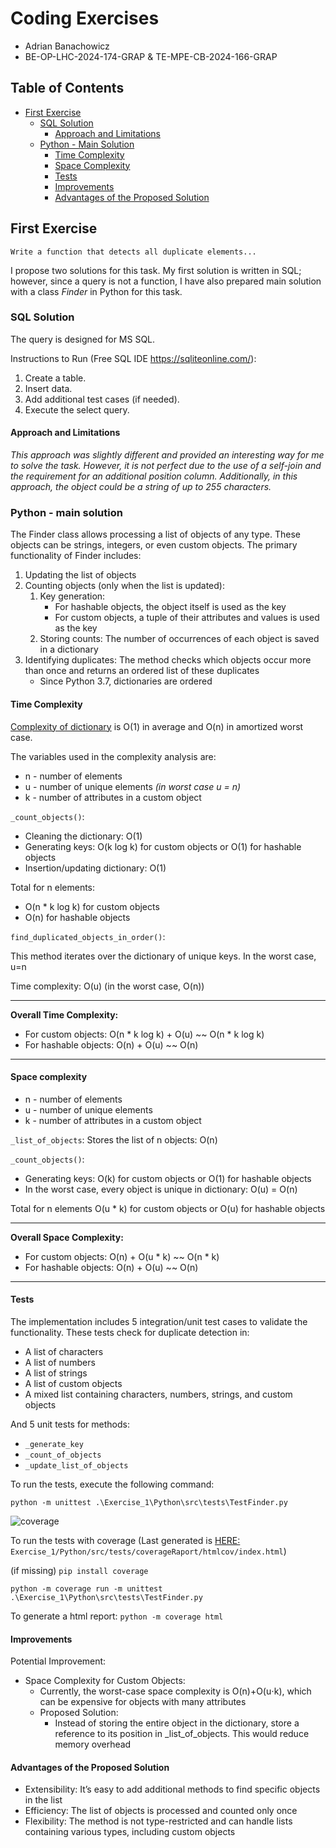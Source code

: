 # Coding Exercises
* Adrian Banachowicz
* BE-OP-LHC-2024-174-GRAP & TE-MPE-CB-2024-166-GRAP

## Table of Contents
- [First Exercise](#first-exercise)
    - [SQL Solution](#sql-solution)
        - [Approach and Limitations](#approach-and-limitations)
    - [Python - Main Solution](#python---main-solution)
        - [Time Complexity](#time-complexity)
        - [Space Complexity](#space-complexity)
        - [Tests](#tests)
        - [Improvements](#improvements)
        - [Advantages of the Proposed Solution](#advantages-of-the-proposed-solution)

## First Exercise
    Write a function that detects all duplicate elements...

I propose two solutions for this task.
My first solution is written in SQL; 
however, since a query is not a function, 
I have also prepared main solution with a class _Finder_ in Python for this task.
### SQL Solution

The query is designed for MS SQL.

Instructions to Run (Free SQL IDE https://sqliteonline.com/):

1. Create a table.
2. Insert data.
3. Add additional test cases (if needed).
4. Execute the select query.

#### Approach and Limitations

_This approach was slightly different and provided an interesting
way for me to solve the task. However, it is not perfect due to
the use of a self-join and the requirement for an additional
position column. Additionally, in this approach, 
the object could be a string of up to 255 characters._

### Python - main solution

The Finder class allows processing a list of objects of any type. 
These objects can be strings, integers, or even custom objects. 
The primary functionality of Finder includes:

1. Updating the list of objects
2. Counting objects (only when the list is updated):
   1. Key generation:
      * For hashable objects, the object itself is used as the key
      * For custom objects, a tuple of their attributes and values is used as the key
   2. Storing counts: The number of occurrences of each object is saved in a dictionary
3. Identifying duplicates: The method checks which objects occur more than once and returns an ordered list of these duplicates
   * Since Python 3.7, dictionaries are ordered

#### Time Complexity
[Complexity of dictionary](https://wiki.python.org/moin/TimeComplexity) is O(1) in average and O(n) in amortized worst case.

The variables used in the complexity analysis are:
* n - number of elements
* u - number of unique elements _(in worst case u = n)_
* k - number of attributes in a custom object

`_count_objects()`:
 * Cleaning the dictionary: O(1)
 * Generating keys: O(k log k) for custom objects or O(1) for hashable objects
 * Insertion/updating dictionary: O(1)

Total for n elements:
- O(n * k log k) for custom objects
- O(n) for hashable objects

`find_duplicated_objects_in_order()`:

This method iterates over the dictionary of unique keys. In the worst case, u=n

Time complexity: O(u) (in the worst case, O(n))

---

**Overall Time Complexity:**
* For custom objects: O(n * k log k) + O(u) ~~ O(n * k log k)
* For hashable objects: O(n) + O(u) ~~ O(n)

---

#### Space complexity
* n - number of elements
* u - number of unique elements
* k - number of attributes in a custom object

`_list_of_objects`:
Stores the list of n objects: O(n)

`_count_objects()`:
 * Generating keys: O(k) for custom objects or O(1) for hashable objects
 * In the worst case, every object is unique in dictionary: O(u) = O(n)

Total for n elements O(u * k) for custom objects or O(u) for hashable objects

---

**Overall Space Complexity:**
* For custom objects: O(n) + O(u * k) ~~ O(n * k)
* For hashable objects: O(n) + O(u) ~~ O(n)

---

#### Tests
The implementation includes 5 integration/unit test cases to validate the functionality. These tests check for duplicate detection in:

- A list of characters
- A list of numbers
- A list of strings
- A list of custom objects
- A mixed list containing characters, numbers, strings, and custom objects

And 5 unit tests for methods:
- `_generate_key`
- `_count_of_objects`
- `_update_list_of_objects`

To run the tests, execute the following command:

`python -m unittest .\Exercise_1\Python\src\tests\TestFinder.py`

![coverage](https://img.shields.io/badge/coverage-0.97-brightgreen)

To run the tests with coverage (Last generated is [HERE:](https://github.com/AdBanacho/adrian_banachowicz/blob/exercise-1-ab/Exercise_1/Python/src/tests/coverageRaport/htmlcov/index.html) `Exercise_1/Python/src/tests/coverageRaport/htmlcov/index.html`)

(if missing) `pip install coverage` 

`python -m coverage run -m unittest .\Exercise_1\Python\src\tests\TestFinder.py`

To generate a html report:
`python -m coverage html`

#### Improvements
Potential Improvement:
* Space Complexity for Custom Objects:
   * Currently, the worst-case space complexity is O(n)+O(u⋅k), which can be expensive for objects with many attributes
   * Proposed Solution: 
     * Instead of storing the entire object in the dictionary, store a reference to its position in _list_of_objects. This would reduce memory overhead
     
#### Advantages of the Proposed Solution
* Extensibility: It’s easy to add additional methods to find specific objects in the list
* Efficiency: The list of objects is processed and counted only once
* Flexibility: The method is not type-restricted and can handle lists containing various types, including custom objects